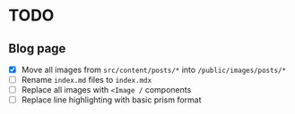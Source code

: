 # TODO

## Blog page

- [x] Move all images from `src/content/posts/*` into `/public/images/posts/*`
- [ ] Rename `index.md` files to `index.mdx`
- [ ] Replace all images with `<Image /` components
- [ ] Replace line highlighting with basic prism format
